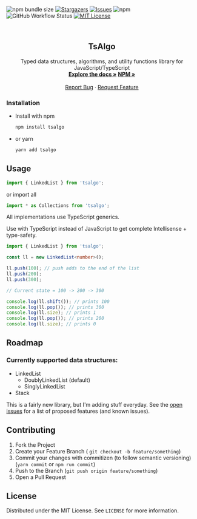 ![npm bundle size](https://img.shields.io/bundlephobia/min/tsalgo?color=orange&style=for-the-badge)
[![Stargazers][stars-shield]][stars-url]
[![Issues][issues-shield]][issues-url]
![npm](https://img.shields.io/npm/dw/tsalgo?color=9cf&style=for-the-badge)
![GitHub Workflow Status](https://img.shields.io/github/workflow/status/amaan18/tsalgo/CI?style=for-the-badge)
[![MIT License][license-shield]][license-url]

<!-- PROJECT LOGO -->
<br />
<p align="center">

  <h2 align="center">TsAlgo</h3>

  <p align="center">
	Typed data structures, algorithms, and utility functions library for JavaScript/TypeScript
    <br />
    <a href="https://amaan18.github.io/tsalgo"><strong>Explore the docs »</strong></a>
    <a href="https://npmjs.com/package/tsalgo"><strong>NPM »</strong></a>
    <br />
    <br />
    <a href="https://github.com/Amaan18/tsalgo/issues">Report Bug</a>
    ·
    <a href="https://github.com/Amaan18/tsalgo/issues">Request Feature</a>
  </p>
</p>

### Installation

-   Install with npm
    ```sh
    npm install tsalgo
    ```
-   or yarn
    ```sh
    yarn add tsalgo
    ```

<!-- USAGE EXAMPLES -->

## Usage

```typescript
import { LinkedList } from 'tsalgo';
```

or import all

```typescript
import * as Collections from 'tsalgo';
```

All implementations use TypeScript generics.

Use with TypeScript instead of JavaScript to get complete Intellisense + type-safety.

```typescript
import { LinkedList } from 'tsalgo';

const ll = new LinkedList<number>();

ll.push(100); // push adds to the end of the list
ll.push(200);
ll.push(300);

// Current state = 100 -> 200 -> 300

console.log(ll.shift()); // prints 100
console.log(ll.pop()); // prints 300
console.log(ll.size); // prints 1
console.log(ll.pop()); // prints 200
console.log(ll.size); // prints 0
```

<!-- ROADMAP -->

## Roadmap

### Currently supported data structures:

-   LinkedList
    -   DoublyLinkedList (default)
    -   SinglyLinkedList
-   Stack

This is a fairly new library, but I'm adding stuff everyday. See the [open issues](https://github.com/amaan18/amaan18/issues) for a list of proposed features (and known issues).

<!-- CONTRIBUTING -->

## Contributing

1. Fork the Project
2. Create your Feature Branch ( `git checkout -b feature/something`)
3. Commit your changes with commitizen (to follow semantic versioning) (`yarn commit` or `npm run commit`)
4. Push to the Branch (`git push origin feature/something`)
5. Open a Pull Request

<!-- LICENSE -->

## License

Distributed under the MIT License. See `LICENSE` for more information.

[contributors-shield]: https://img.shields.io/github/contributors/amaan18/tsalgo.svg?style=for-the-badge
[forks-shield]: https://img.shields.io/github/forks/othneildrew/tsalgo.svg?style=for-the-badge
[forks-url]: https://github.com/amaan18/tsalgo/network/members
[stars-shield]: https://img.shields.io/github/stars/amaan18/tsalgo.svg?style=for-the-badge
[stars-url]: https://github.com/amaan18/tsalgo/stargazers
[issues-shield]: https://img.shields.io/github/issues/amaan18/tsalgo.svg?style=for-the-badge
[issues-url]: https://github.com/amaan18/tsalgo/issues
[license-shield]: https://img.shields.io/github/license/amaan18/tsalgo.svg?color=red&style=for-the-badge
[license-url]: https://github.com/amaan18/tsalgo/blob/release/LICENSE
[linkedin-shield]: https://img.shields.io/badge/-LinkedIn-black.svg?style=for-the-badge&logo=linkedin&colorB=555
